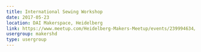 ```yaml
---
title: International Sewing Workshop
date: 2017-05-23
location: DAI Makerspace, Heidelberg
link: https://www.meetup.com/Heidelberg-Makers-Meetup/events/239994634/
usergroup: makershd
type: usergroup
---
```

